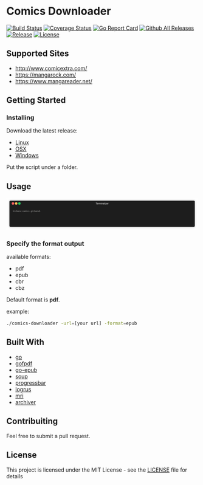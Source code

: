 # Comics Downloader

[![Build Status](https://img.shields.io/travis/Girbons/comics-downloader.svg?style=flat-square)](https://travis-ci.org/Girbons/comics-downloader)
[![Coverage Status](https://img.shields.io/coveralls/github/Girbons/comics-downloader.svg?style=flat-square)](https://coveralls.io/github/Girbons/comics-downloader?branch=master)
[![Go Report Card](https://goreportcard.com/badge/github.com/Girbons/comics-downloader)](https://goreportcard.com/report/github.com/Girbons/comics-downloader)
[![Github All Releases](https://img.shields.io/github/downloads/Girbons/comics-downloader/total.svg?style=flat-square)]()
[![Release](https://img.shields.io/github/release/Girbons/comics-downloader.svg?style=flat-square)](https://github.com/Girbons/comics-downlowader/releases/latest)
[![License](https://img.shields.io/badge/license-MIT-blue.svg?style=flat-square)](LICENSE)

## Supported Sites

- http://www.comicextra.com/
- https://mangarock.com/
- https://www.mangareader.net/

## Getting Started

### Installing

Download the latest release:

- [Linux](https://github.com/Girbons/comics-downloader/releases/download/v0.6.1/comics-downloader)
- [OSX](https://github.com/Girbons/comics-downloader/releases/download/v0.6.1/comics-downloader-osx)
- [Windows](https://github.com/Girbons/comics-downloader/releases/download/v0.6.1/comics-downloader.exe)

Put the script under a folder.

## Usage

<img src="img/usage.gif?raw=true" />

### Specify the format output

available formats:

- pdf
- epub
- cbr
- cbz

Default format is __pdf__.

example:

```bash
./comics-downloader -url=[your url] -format=epub
```

## Built With

- [go](https://github.com/golang/go)
- [gofpdf](https://github.com/jung-kurt/gofpdf)
- [go-epub](http://github.com/bmaupin/go-epub)
- [soup](https://github.com/anaskhan96/soup)
- [progressbar](https://github.com/schollz/progressbar)
- [logrus](https://github.com/sirupsen/logrus)
- [mri](https://github.com/BakeRolls/mri/blob/master/mri.go)
- [archiver](https://github.com/mholt/archiver)

## Contribuiting

Feel free to submit a pull request.

## License

This project is licensed under the MIT License - see the [LICENSE](LICENSE) file for details
